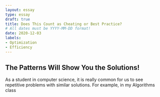 ```yaml
---
layout: essay
type: essay
draft: true
title: Does This Count as Cheating or Best Practice?
# All dates must be YYYY-MM-DD format!
date: 2020-12-03
labels:
- Optimization
- Efficiency
---
```

## The Patterns Will Show You the Solutions!

As a student in computer science, it is really common for us to see repetitive problems with similar solutions. For example, in my Algorithms class  


